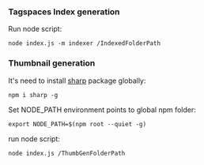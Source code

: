 ### Tagspaces Index generation

Run node script:

`node index.js -m indexer /IndexedFolderPath`

### Thumbnail generation

It's need to install [sharp](https://sharp.pixelplumbing.com/install) package globally:

`npm i sharp -g`

Set NODE_PATH environment points to global npm folder:

`export NODE_PATH=$(npm root --quiet -g)`

run node script:

`node index.js /ThumbGenFolderPath`


